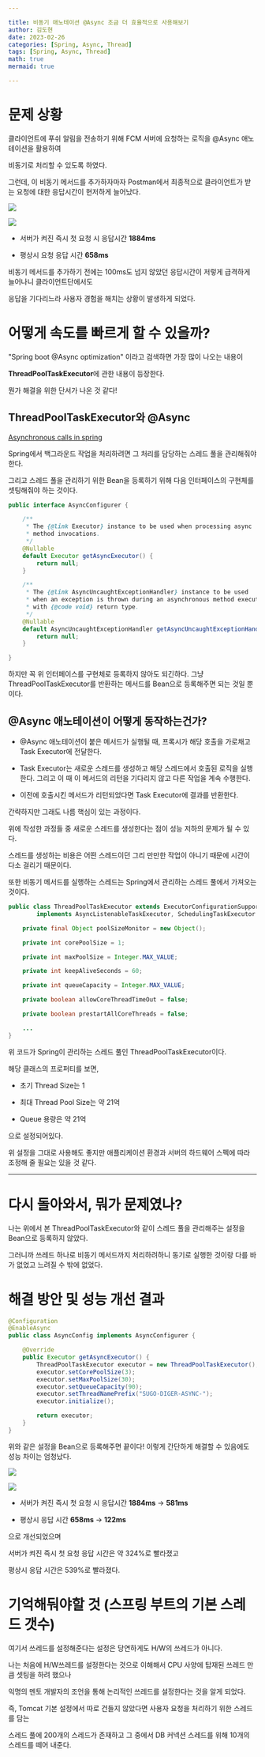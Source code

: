 ```yaml
---

title: 비동기 애노테이션 @Async 조금 더 효율적으로 사용해보기
author: 김도현
date: 2023-02-26
categories: [Spring, Async, Thread]
tags: [Spring, Async, Thread]
math: true
mermaid: true

---
```


# 문제 상황

클라이언트에 푸쉬 알림을 전송하기 위해 FCM 서버에 요청하는 로직을 @Async 애노테이션을 활용하여

비동기로 처리할 수 있도록 하였다.

그런데, 이 비동기 메서드를 추가하자마자 Postman에서 최종적으로 클라이언트가 받는 요청에 대한 응답시간이 현저하게 늘어났다.

![](https://github.com/K-Diger/K-Diger.github.io/blob/main/images/async/%EC%84%B1%EB%8A%A5%20%EA%B0%9C%EC%84%A0%20%EC%9D%B4%EC%A0%84%20%EC%B2%AB%20%EC%9A%94%EC%B2%AD.jpg?raw=true)


![](https://github.com/K-Diger/K-Diger.github.io/blob/main/images/async/%EC%84%B1%EB%8A%A5%20%EA%B0%9C%EC%84%A0%20%EC%9D%B4%EC%A0%84%20%EB%91%90%EB%B2%88%EC%A7%B8%20%EC%9A%94%EC%B2%AD.jpg?raw=true)


- 서버가 켜진 즉시 첫 요청 시 응답시간 **1884ms**

- 평상시 요청 응답 시간 **658ms**

비동기 메서드를 추가하기 전에는 100ms도 넘지 않았던 응답시간이 저렇게 급격하게 늘어나니 클라이언트단에서도

응답을 기다리느라 사용자 경험을 해치는 상황이 발생하게 되었다.

# 어떻게 속도를 빠르게 할 수 있을까?

"Spring boot @Async optimization" 이라고 검색하면 가장 많이 나오는 내용이

**ThreadPoolTaskExecutor**에 관한 내용이 등장한다.

뭔가 해결을 위한 단서가 나온 것 같다!

## ThreadPoolTaskExecutor와 @Async

[Asynchronous calls in spring](https://www.linkedin.com/pulse/asynchronous-calls-spring-boot-using-async-annotation-omar-ismail/)

Spring에서 백그라운드 작업을 처리하려면 그 처리를 담당하는 스레드 풀을 관리해줘야한다.

그리고 스레드 풀을 관리하기 위한 Bean을 등록하기 위해 다음 인터페이스의 구현체를 셋팅해줘야 하는 것이다.

```java
public interface AsyncConfigurer {

	/**
	 * The {@link Executor} instance to be used when processing async
	 * method invocations.
	 */
	@Nullable
	default Executor getAsyncExecutor() {
		return null;
	}

	/**
	 * The {@link AsyncUncaughtExceptionHandler} instance to be used
	 * when an exception is thrown during an asynchronous method execution
	 * with {@code void} return type.
	 */
	@Nullable
	default AsyncUncaughtExceptionHandler getAsyncUncaughtExceptionHandler() {
		return null;
	}

}
```

하지만 꼭 위 인터페이스를 구현체로 등록하지 않아도 되긴하다. 그냥 ThreadPoolTaskExecutor를 반환하는 메서드를 Bean으로 등록해주면 되는 것일 뿐이다.

## @Async 애노테이션이 어떻게 동작하는건가?

- @Async 애노테이션이 붙은 메서드가 실행될 때, 프록시가 해당 호출을 가로채고 Task Executor에 전달한다.

- Task Executor는 새로운 스레드를 생성하고 해당 스레드에서 호출된 로직을 실행한다. 그리고 이 때 이 메서드의 리턴을 기다리지 않고 다른 작업을 계속 수행한다.

- 이전에 호출시킨 메서드가 리턴되었다면 Task Executor에 결과를 반환한다.

간략하지만 그래도 나름 핵심이 있는 과정이다.

위에 작성한 과정들 중 새로운 스레드를 생성한다는 점이 성능 저하의 문제가 될 수 있다.

스레드를 생성하는 비용은 어떤 스레드이던 그리 만만한 작업이 아니기 때문에 시간이 다소 걸리기 때문이다.

또한 비동기 메서드를 실행하는 스레드는 Spring에서 관리하는 스레드 풀에서 가져오는 것이다.

```java
public class ThreadPoolTaskExecutor extends ExecutorConfigurationSupport
		implements AsyncListenableTaskExecutor, SchedulingTaskExecutor {

    private final Object poolSizeMonitor = new Object();

    private int corePoolSize = 1;

    private int maxPoolSize = Integer.MAX_VALUE;

    private int keepAliveSeconds = 60;

    private int queueCapacity = Integer.MAX_VALUE;

    private boolean allowCoreThreadTimeOut = false;

    private boolean prestartAllCoreThreads = false;

    ...
}
```
위 코드가 Spring이 관리하는 스레드 풀인 ThreadPoolTaskExecutor이다.

해당 클래스의 프로퍼티를 보면,

- 초기 Thread Size는 1

- 최대 Thread Pool Size는 약 21억

- Queue 용량은 약 21억

으로 설정되어있다.

위 설정을 그대로 사용해도 좋지만 애플리케이션 환경과 서버의 하드웨어 스펙에 따라 조정해 줄 필요는 있을 것 같다.

---

# 다시 돌아와서, 뭐가 문제였나?

나는 위에서 본 ThreadPoolTaskExecutor와 같이 스레드 풀을 관리해주는 설정을 Bean으로 등록하지 않았다.

그러니까 쓰레드 하나로 비동기 메서드까지 처리하려하니 동기로 실행한 것이랑 다를 바가 없었고 느려질 수 밖에 없었다.

# 해결 방안 및 성능 개선 결과

```java
@Configuration
@EnableAsync
public class AsyncConfig implements AsyncConfigurer {

    @Override
    public Executor getAsyncExecutor() {
        ThreadPoolTaskExecutor executor = new ThreadPoolTaskExecutor();
        executor.setCorePoolSize(3);
        executor.setMaxPoolSize(30);
        executor.setQueueCapacity(90);
        executor.setThreadNamePrefix("SUGO-DIGER-ASYNC-");
        executor.initialize();

        return executor;
    }
}
```

위와 같은 설정을 Bean으로 등록해주면 끝이다! 이렇게 간단하게 해결할 수 있음에도 성능 차이는 엄청났다.


![](https://github.com/K-Diger/K-Diger.github.io/blob/main/images/async/%EC%84%B1%EB%8A%A5%20%EA%B0%9C%EC%84%A0%20%ED%9B%84%20%EC%B2%AB%20%EC%9A%94%EC%B2%AD.jpg?raw=true)

![](https://github.com/K-Diger/K-Diger.github.io/blob/main/images/async/%EC%84%B1%EB%8A%A5%20%EA%B0%9C%EC%84%A0%20%ED%9B%84%20%EB%91%90%EB%B2%88%EC%A7%B8%20%EC%9A%94%EC%B2%AD.jpg?raw=true)

- 서버가 켜진 즉시 첫 요청 시 응답시간 **1884ms** -> **581ms**

- 평상시 응답 시간 **658ms** -> **122ms**

으로 개선되었으며

서버가 켜진 즉시 첫 요청 응답 시간은 약 324%로 빨라졌고

평상시 응답 시간은 539%로 빨라졌다.


# 기억해둬야할 것 (스프링 부트의 기본 스레드 갯수)

여기서 쓰레드를 설정해준다는 설정은 당연하게도 H/W의 쓰레드가 아니다.

나는 처음에 H/W쓰레드를 설정한다는 것으로 이해해서 CPU 사양에 탑재된 쓰레드 만큼 셋팅을 하려 했으나

익명의 멘토 개발자의 조언을 통해 논리적인 쓰레드를 설정한다는 것을 알게 되었다.

즉, Tomcat 기본 설정에서 따로 건들지 않았다면 사용자 요청을 처리하기 위한 스레드를 담는

스레드 풀에 200개의 스레드가 존재하고 그 중에서 DB 커넥션 스레드를 위해 10개의 스레드를 떼어 내준다.
